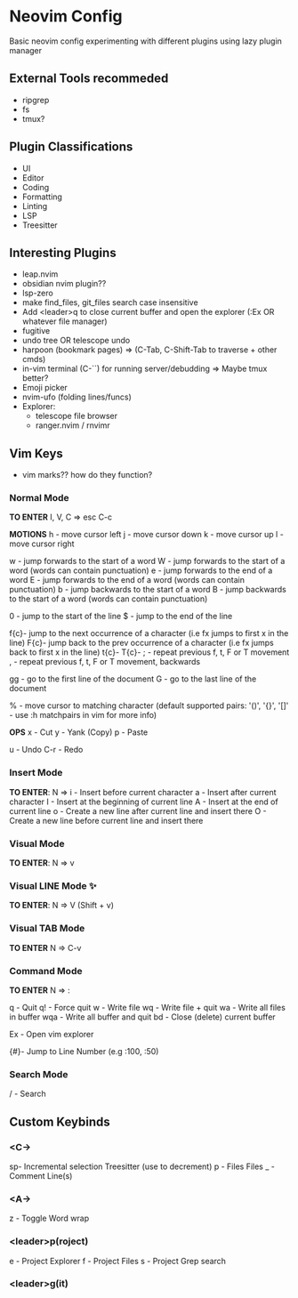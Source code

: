 # Neovim Config

Basic neovim config experimenting with different plugins using lazy plugin manager

## External Tools recommeded

- ripgrep
- fs
- tmux?

## Plugin Classifications

- UI
- Editor
- Coding
- Formatting
- Linting
- LSP
- Treesitter

## Interesting Plugins

- leap.nvim
- obsidian nvim plugin??
- lsp-zero
- make find_files, git_files search case insensitive
- Add \<leader>q to close current buffer and open the explorer (:Ex OR whatever file manager) 
- fugitive
- undo tree OR telescope undo
- harpoon (bookmark pages) => (C-Tab, C-Shift-Tab to traverse + other cmds)
- in-vim terminal (C-``) for running server/debudding => Maybe tmux better?
- Emoji picker
- nvim-ufo (folding lines/funcs)
- Explorer:
    - telescope file browser
    - ranger.nvim / rnvimr

## Vim Keys

- vim marks?? how do they function?

### Normal Mode

**TO ENTER**
I, V, C =>
    esc
    C-c

**MOTIONS**
h   - move cursor left
j   - move cursor down
k   - move cursor up
l   - move cursor right 

w   - jump forwards to the start of a word
W   - jump forwards to the start of a word (words can contain punctuation)
e   - jump forwards to the end of a word
E   - jump forwards to the end of a word (words can contain punctuation)
b   - jump backwards to the start of a word
B   - jump backwards to the start of a word (words can contain punctuation) 

0   - jump to the start of the line 
$   - jump to the end of the line 

f{c}- jump to the next occurrence of a character (i.e fx jumps to first x in the line)
F{c}- jump back to the prev occurrence of a character (i.e fx jumps back to first x in the line)
t{c}- 
T{c}-
;   - repeat previous f, t, F or T movement 
,   - repeat previous f, t, F or T movement, backwards

gg  - go to the first line of the document
G   - go to the last line of the document 

%   - move cursor to matching character (default supported pairs: '()', '{}', '[]' - use :h matchpairs in vim for more info) 

**OPS**
x   - Cut
y   - Yank (Copy)
p   - Paste

u   - Undo
C-r - Redo

### Insert Mode

**TO ENTER**:
N => 
    i   - Insert before current character
    a   - Insert after current character
    I   - Insert at the beginning of current line
    A   - Insert at the end of current line
    o   - Create a new line after current line and insert there
    O   - Create a new line before current line and insert there


### Visual Mode

**TO ENTER**:
N => v

### Visual LINE Mode ✨

**TO ENTER**:
N => V (Shift + v)

### Visual TAB Mode

**TO ENTER**
N => C-v

### Command Mode

**TO ENTER**
N => :

q   - Quit
q!  - Force quit
w   - Write file
wq  -  Write file + quit
wa  - Write all files in buffer
wqa - Write all buffer and quit
bd  - Close (delete) current buffer

Ex - Open vim explorer

{#}- Jump to Line Number (e.g :100, :50)

### Search Mode

/   - Search

## Custom Keybinds

### \<C->

sp- Incremental selection Treesitter (use <bs> to decrement) 
p - Files Files
_ - Comment Line(s) 

### \<A->

z - Toggle Word wrap

### \<leader>p(roject)

e  - Project Explorer
f  - Project Files
s  - Project Grep search

### \<leader>g(it)

